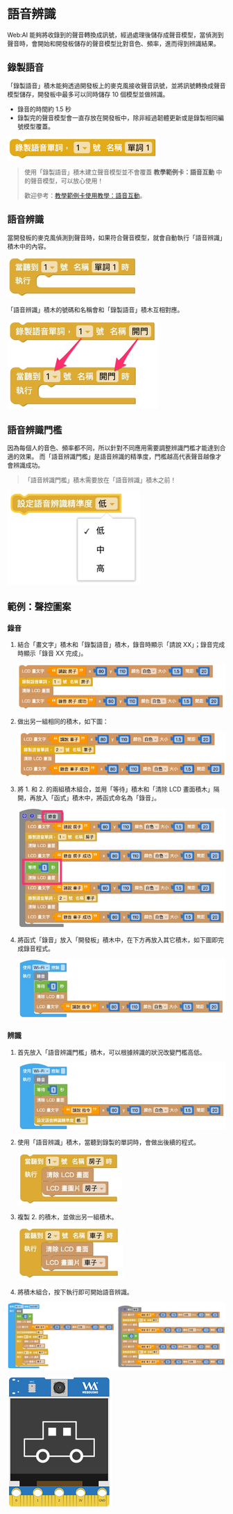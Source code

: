 # 語音辨識

Web:AI 能夠將收錄到的聲音轉換成訊號，經過處理後儲存成聲音模型，當偵測到聲音時，會開始和開發板儲存的聲音模型比對音色、頻率，進而得到辨識結果。

## 錄製語音

「錄製語音」積木能夠透過開發板上的麥克風接收聲音訊號，並將訊號轉換成聲音模型儲存，開發板中最多可以同時儲存 10 個模型並做辨識。

- 錄音的時間約 1.5 秒
- 錄製完的聲音模型會一直存放在開發板中，除非經過韌體更新或是錄製相同編號模型覆蓋。

![](../../assets/images/upload_35bfe0c86f4fe079f23d9c4ed1cf72e1.png)

> 使用「錄製語音」積木建立聲音模型並不會覆蓋 **教學範例卡：語音互動** 中的聲音模型，可以放心使用！
> 
> 歡迎參考：[教學範例卡使用教學：語音互動](https://md.kingkit.codes/s/TASyDY-Eo#B-%E8%AA%9E%E9%9F%B3%E4%BA%92%E5%8B%95)。

## 語音辨識

當開發板的麥克風偵測到聲音時，如果符合聲音模型，就會自動執行「語音辨識」積木中的內容。

![](../../assets/images/upload_84a175743d91231364e358a130dc5fe9.jpg)

「語音辨識」積木的號碼和名稱會和「錄製語音」積木互相對應。

![](../../assets/images/upload_e61839237fec9517099e535434064a9f.png)

## 語音辨識門檻

因為每個人的音色、頻率都不同，所以針對不同應用需要調整辨識門檻才能達到合適的效果。
而「語音辨識門檻」是語音辨識的精準度，門檻越高代表聲音越像才會辨識成功。

> 「語音辨識門檻」積木需要放在「語音辨識」積木之前！

![](../../assets/images/upload_d5a69cbf6a0cff9e9bf5c5c66cb077a5.jpg)

## 範例：聲控圖案

### 錄音

1. 結合「畫文字」積木和「錄製語音」積木，錄音時顯示「請說 XX」；錄音完成時顯示「錄音 XX 完成」。

    ![](../../assets/images/upload_874d1de7d96a0bce1df0c6b344ea4c65.png)

2. 做出另一組相同的積木，如下圖：

    ![](../../assets/images/upload_278aa7293c58b306ce8359fda8feac76.png)

3. 將 1. 和 2. 的兩組積木組合，並用「等待」積木和「清除 LCD 畫面積木」隔開，再放入「函式」積木中，將函式命名為「錄音」。

    ![](../../assets/images/upload_277fede13002d8fcfe8e205a61494216.jpg)

4. 將函式「錄音」放入「開發板」積木中，在下方再放入其它積木，如下圖即完成錄音程式。

   ![](../../assets/images/upload_2074f0bf5244ad2996764e6ee4f5edd7.jpg)

### 辨識

1. 首先放入「語音辨識門檻」積木，可以根據辨識的狀況改變門檻高低。

   ![](../../assets/images/upload_8b9cd5eb6eb2a855a7e8560c7b70c765.jpg)

2. 使用「語音辨識」積木，當聽到錄製的單詞時，會做出後續的程式。

    ![](../../assets/images/upload_608e2765058f13e124cedfcbe1521f1c.jpg)

3. 複製 2. 的積木，並做出另一組積木。

    ![](../../assets/images/upload_4b8c00e2106272522dfaaf87b8811d4f.jpg)

4. 將積木組合，按下執行即可開始語音辨識。

![](../../assets/images/upload_6a2118831450e68215943573fe374108.jpg)

![](../../assets/images/upload_c072b055bcc2a28e37dfff15ff464567.gif)


<!-- ## 範例：辨識 4 色語音

### 錄音

1. 結合「畫文字」積木和「錄製語音」積木，並用「函式」積木將積木組合。

    ![](../../assets/images/upload_7f575d4dbc80a72fad033bfd904d5938.jpg)

2. 複製出 3 組同樣的積木，更改成「藍色」、「綠色」、「黃色」，做出如下圖。

> 記得更改：
> - 函式名稱
> - 畫文字
> - 語音號碼
> - 語音名稱

![](../../assets/images/upload_4304cc17c12b575ab5e505487ce254c2.jpg)

3. 將「函式」積木放入「開發板」積木中，並用「清除 LCD 畫面」積木區隔，避免文字被覆蓋。

    ![](../../assets/images/upload_87fc803ae4e31489b44b56ea4525dee3.jpg)

### 辨識 -->
